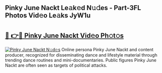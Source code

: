 ## Pinky June Nackt Le𝚊k𝚎d N𝚞𝚍es - Part-3FL Photos Vid𝚎o Le𝚊ks JyW1u

# <h2><a href="http://fb6t5h.evod.top/?m=Pinky+June+Nackt">🔗 👉🔴 Pinky June Nackt Vid𝚎o Ph𝚘t𝚘s</a></h2>

[![Pinky June Nackt N𝚞d𝚎s](https://i.imgur.com/8V9OHl7.gif)](http://fb6t5h.evod.top/?m=Pinky+June+Nackt)
Online persona Pinky June Nackt and content producer, recognized for disseminating dance and lifestyle material through trending dance routines and mini-documentaries. Public figures Pinky June Nackt are often seen as targets of political attacks. 

